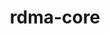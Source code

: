 ---
title: "rdma-core"
layout: cache
categories: [package, v0.20.2]
meta: {"versions": ["41.0"], "compilers": ["gcc@=11.1.0", "gcc@=11.4.0", "gcc@=7.3.1", "gcc@=7.5.0"], "oss": ["amzn2", "ubuntu18.04", "ubuntu20.04", "ubuntu22.04"], "platforms": ["linux"], "targets": ["aarch64", "neoverse_n1", "ppc64le", "x86_64_v3"], "stacks": ["aws-ahug", "aws-ahug-aarch64", "aws-isc", "aws-isc-aarch64", "e4s", "e4s-power", "ml-linux-x86_64-cuda", "radiuss", "root"], "num_specs": 13, "num_specs_by_stack": {"aws-isc-aarch64": 4, "root": 13, "aws-ahug-aarch64": 4, "aws-isc": 2, "aws-ahug": 2, "radiuss": 1, "e4s-power": 1, "e4s": 1, "ml-linux-x86_64-cuda": 1}}
spec_details: [{"hash": "4seeoj4h33nyuzancqqopu3szx2etk33", "compiler": "gcc@=7.3.1", "versions": ["41.0"], "os": "amzn2", "platform": "linux", "target": "aarch64", "variants": ["build_system=cmake", "build_type=Release", "generator=make", "~ipo", "+static"], "stacks": ["aws-isc-aarch64", "root"], "size": "-", "tarball": "https://binaries.spack.io/releases/v0.20.2/build_cache/linux-amzn2-aarch64/gcc-7.3.1/rdma-core-41.0/linux-amzn2-aarch64-gcc-7.3.1-rdma-core-41.0-4seeoj4h33nyuzancqqopu3szx2etk33.spack"}, {"hash": "3k7poiidmhljdms3hwwec7xmrn2xk3rz", "compiler": "gcc@=7.3.1", "versions": ["41.0"], "os": "amzn2", "platform": "linux", "target": "aarch64", "variants": ["build_system=cmake", "build_type=Release", "generator=make", "~ipo", "+static"], "stacks": ["aws-isc-aarch64", "aws-ahug-aarch64", "root"], "size": "-", "tarball": "https://binaries.spack.io/releases/v0.20.2/build_cache/linux-amzn2-aarch64/gcc-7.3.1/rdma-core-41.0/linux-amzn2-aarch64-gcc-7.3.1-rdma-core-41.0-3k7poiidmhljdms3hwwec7xmrn2xk3rz.spack"}, {"hash": "qmuhohtearpduaw6hymk6cvsm3vfulf5", "compiler": "gcc@=7.3.1", "versions": ["41.0"], "os": "amzn2", "platform": "linux", "target": "aarch64", "variants": ["build_system=cmake", "build_type=Release", "generator=make", "~ipo", "+static"], "stacks": ["aws-ahug-aarch64", "root"], "size": "-", "tarball": "https://binaries.spack.io/releases/v0.20.2/build_cache/linux-amzn2-aarch64/gcc-7.3.1/rdma-core-41.0/linux-amzn2-aarch64-gcc-7.3.1-rdma-core-41.0-qmuhohtearpduaw6hymk6cvsm3vfulf5.spack"}, {"hash": "knsvudxeakp32u5tkghsu3d7oood7bpk", "compiler": "gcc@=7.3.1", "versions": ["41.0"], "os": "amzn2", "platform": "linux", "target": "neoverse_n1", "variants": ["build_system=cmake", "build_type=Release", "generator=make", "~ipo", "+static"], "stacks": ["aws-isc-aarch64", "aws-ahug-aarch64", "root"], "size": "-", "tarball": "https://binaries.spack.io/releases/v0.20.2/build_cache/linux-amzn2-neoverse_n1/gcc-7.3.1/rdma-core-41.0/linux-amzn2-neoverse_n1-gcc-7.3.1-rdma-core-41.0-knsvudxeakp32u5tkghsu3d7oood7bpk.spack"}, {"hash": "mxwudr6t2m5opymsjgwcwd3pi3nvaap6", "compiler": "gcc@=7.3.1", "versions": ["41.0"], "os": "amzn2", "platform": "linux", "target": "neoverse_n1", "variants": ["build_system=cmake", "build_type=Release", "generator=make", "~ipo", "+static"], "stacks": ["aws-isc-aarch64", "root"], "size": "-", "tarball": "https://binaries.spack.io/releases/v0.20.2/build_cache/linux-amzn2-neoverse_n1/gcc-7.3.1/rdma-core-41.0/linux-amzn2-neoverse_n1-gcc-7.3.1-rdma-core-41.0-mxwudr6t2m5opymsjgwcwd3pi3nvaap6.spack"}, {"hash": "g2exlwxptneoyffxbfgcuhs2bnicaaxl", "compiler": "gcc@=7.3.1", "versions": ["41.0"], "os": "amzn2", "platform": "linux", "target": "neoverse_n1", "variants": ["build_system=cmake", "build_type=Release", "generator=make", "~ipo", "+static"], "stacks": ["aws-ahug-aarch64", "root"], "size": "-", "tarball": "https://binaries.spack.io/releases/v0.20.2/build_cache/linux-amzn2-neoverse_n1/gcc-7.3.1/rdma-core-41.0/linux-amzn2-neoverse_n1-gcc-7.3.1-rdma-core-41.0-g2exlwxptneoyffxbfgcuhs2bnicaaxl.spack"}, {"hash": "7os2ghykgrfy24w5svb2ac6op5bau4mq", "compiler": "gcc@=7.3.1", "versions": ["41.0"], "os": "amzn2", "platform": "linux", "target": "x86_64_v3", "variants": ["build_system=cmake", "build_type=Release", "generator=make", "~ipo", "+static"], "stacks": ["aws-isc", "aws-ahug", "root"], "size": "-", "tarball": "https://binaries.spack.io/releases/v0.20.2/build_cache/linux-amzn2-x86_64_v3/gcc-7.3.1/rdma-core-41.0/linux-amzn2-x86_64_v3-gcc-7.3.1-rdma-core-41.0-7os2ghykgrfy24w5svb2ac6op5bau4mq.spack"}, {"hash": "pit53gqjc6jijcvmuz3u3kyhedynucti", "compiler": "gcc@=7.3.1", "versions": ["41.0"], "os": "amzn2", "platform": "linux", "target": "x86_64_v3", "variants": ["build_system=cmake", "build_type=Release", "generator=make", "~ipo", "+static"], "stacks": ["aws-isc", "root"], "size": "-", "tarball": "https://binaries.spack.io/releases/v0.20.2/build_cache/linux-amzn2-x86_64_v3/gcc-7.3.1/rdma-core-41.0/linux-amzn2-x86_64_v3-gcc-7.3.1-rdma-core-41.0-pit53gqjc6jijcvmuz3u3kyhedynucti.spack"}, {"hash": "nbam47drpfpnukmprh72do27t3todfbs", "compiler": "gcc@=7.3.1", "versions": ["41.0"], "os": "amzn2", "platform": "linux", "target": "x86_64_v3", "variants": ["build_system=cmake", "build_type=Release", "generator=make", "~ipo", "+static"], "stacks": ["aws-ahug", "root"], "size": "-", "tarball": "https://binaries.spack.io/releases/v0.20.2/build_cache/linux-amzn2-x86_64_v3/gcc-7.3.1/rdma-core-41.0/linux-amzn2-x86_64_v3-gcc-7.3.1-rdma-core-41.0-nbam47drpfpnukmprh72do27t3todfbs.spack"}, {"hash": "3mrk2mwkq55debf3rzginyeh3slvqce6", "compiler": "gcc@=7.5.0", "versions": ["41.0"], "os": "ubuntu18.04", "platform": "linux", "target": "x86_64_v3", "variants": ["build_system=cmake", "build_type=Release", "generator=make", "~ipo", "+static"], "stacks": ["radiuss", "root"], "size": "-", "tarball": "https://binaries.spack.io/releases/v0.20.2/build_cache/linux-ubuntu18.04-x86_64_v3/gcc-7.5.0/rdma-core-41.0/linux-ubuntu18.04-x86_64_v3-gcc-7.5.0-rdma-core-41.0-3mrk2mwkq55debf3rzginyeh3slvqce6.spack"}, {"hash": "ia3zeddwx6pzi27eravti2pwedsnw5gc", "compiler": "gcc@=11.1.0", "versions": ["41.0"], "os": "ubuntu20.04", "platform": "linux", "target": "ppc64le", "variants": ["build_system=cmake", "build_type=Release", "generator=make", "~ipo", "+static"], "stacks": ["root", "e4s-power"], "size": "-", "tarball": "https://binaries.spack.io/releases/v0.20.2/build_cache/linux-ubuntu20.04-ppc64le/gcc-11.1.0/rdma-core-41.0/linux-ubuntu20.04-ppc64le-gcc-11.1.0-rdma-core-41.0-ia3zeddwx6pzi27eravti2pwedsnw5gc.spack"}, {"hash": "joshctnaz6t5mqdtdcqrlzudzihdp7en", "compiler": "gcc@=11.1.0", "versions": ["41.0"], "os": "ubuntu20.04", "platform": "linux", "target": "x86_64_v3", "variants": ["build_system=cmake", "build_type=Release", "generator=make", "~ipo", "+static"], "stacks": ["root", "e4s"], "size": "-", "tarball": "https://binaries.spack.io/releases/v0.20.2/build_cache/linux-ubuntu20.04-x86_64_v3/gcc-11.1.0/rdma-core-41.0/linux-ubuntu20.04-x86_64_v3-gcc-11.1.0-rdma-core-41.0-joshctnaz6t5mqdtdcqrlzudzihdp7en.spack"}, {"hash": "35sywdpcfkxryhzavzm4wtdfm5uhfyko", "compiler": "gcc@=11.4.0", "versions": ["41.0"], "os": "ubuntu22.04", "platform": "linux", "target": "x86_64_v3", "variants": ["build_system=cmake", "build_type=Release", "generator=make", "~ipo", "+static"], "stacks": ["ml-linux-x86_64-cuda", "root"], "size": "-", "tarball": "https://binaries.spack.io/releases/v0.20.2/build_cache/linux-ubuntu22.04-x86_64_v3/gcc-11.4.0/rdma-core-41.0/linux-ubuntu22.04-x86_64_v3-gcc-11.4.0-rdma-core-41.0-35sywdpcfkxryhzavzm4wtdfm5uhfyko.spack"}]
---